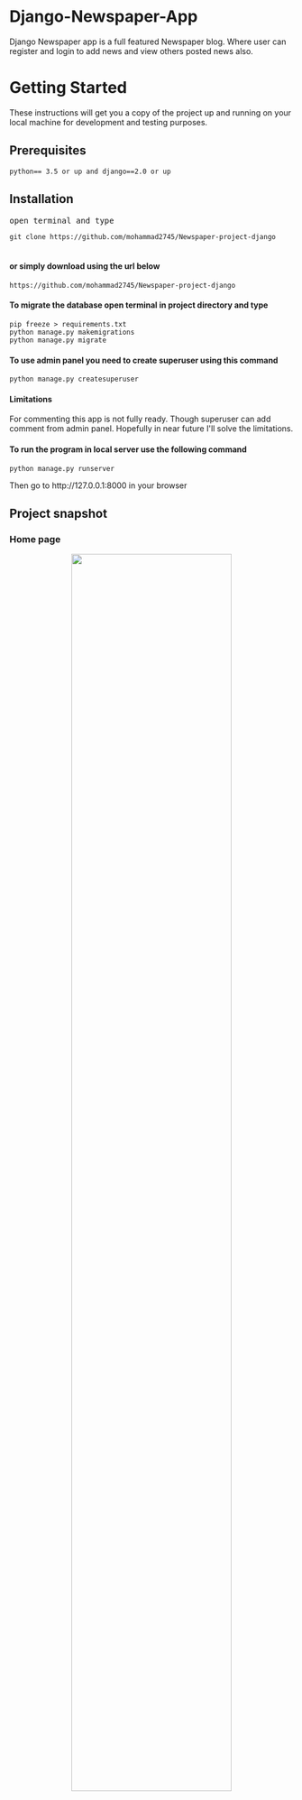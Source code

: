 # Django-Newspaper-App

Django Newspaper app is a full featured Newspaper blog. Where user can register and login to 
add news and view others posted news also.
<h1>Getting Started</h1>
<p>These instructions will get you a copy of the project up and running on your local machine for development and testing purposes.</p>

<h2>Prerequisites</h2>
<code>python== 3.5 or up and django==2.0 or up</code>

<h2>Installation</h2>
<pre>open terminal and type</pre>
<code>git clone https://github.com/mohammad2745/Newspaper-project-django</code><br><br>

<h4>or simply download using the url below</h4>
<code>https://github.com/mohammad2745/Newspaper-project-django</code><br>

<h4>To migrate the database open terminal in project directory and type</h4>
<code>pip freeze > requirements.txt</code><br>
<code>python manage.py makemigrations</code><br>
<code>python manage.py migrate</code>

<h4>To use admin panel you need to create superuser using this command </h4>
<code>python manage.py createsuperuser</code>

<h4>Limitations</h4>
<p>For commenting this app is not fully ready. Though superuser can add comment from admin panel. Hopefully in near future I'll solve the limitations.</p>
<h4> To run the program in local server use the following command </h4>
<code>python manage.py runserver</code>

<p>Then go to http://127.0.0.1:8000 in your browser</p>

<h2>Project snapshot</h2>
<h3>Home page</h3>
<div align="center">
    <img src="https://user-images.githubusercontent.com/42253273/124357309-aa67a600-dc3c-11eb-913a-9b05ddb5d989.PNG" width="75%"> 
</div>

<h3>Article-List page</h3>
<div align="center">
    <img src="https://user-images.githubusercontent.com/42253273/124357314-ac316980-dc3c-11eb-9895-0af069c04277.PNG" width="75%"> 
</div>

<h3>Article-New page</h3>
<div align="center">
    <img src="https://user-images.githubusercontent.com/42253273/124357315-acca0000-dc3c-11eb-8f04-19a997a807d3.PNG" width="75%"> 
</div>

<h3>Article-Edit page</h3>
<div align="center">
    <img src="https://user-images.githubusercontent.com/42253273/124357317-ad629680-dc3c-11eb-8efd-935631613663.PNG" width="75%"> 
</div>

<h3>Article-Delete page</h3>
<div align="center">
    <img src="https://user-images.githubusercontent.com/42253273/124357319-adfb2d00-dc3c-11eb-9b77-8874cb566a5d.PNG" width="75%"> 
</div>

<h3>Article-Detail page</h3>
<div align="center">
    <img src="https://user-images.githubusercontent.com/42253273/124357320-ae93c380-dc3c-11eb-9d81-e20ddfbfe8fa.PNG" width="75%"> 
</div>

<h3>Password Change page</h3>
<div align="center">
    <img src="https://user-images.githubusercontent.com/42253273/124357322-ae93c380-dc3c-11eb-93bb-432eccd36d3d.PNG" width="75%"> 
</div>

<h3>Login page</h3>
<div align="center">
    <img src="https://user-images.githubusercontent.com/42253273/124357324-af2c5a00-dc3c-11eb-81f2-391091932545.PNG" width="75%"> 
</div>

<h3>Sign Up page</h3>
<div align="center">
    <img src="https://user-images.githubusercontent.com/42253273/124357325-afc4f080-dc3c-11eb-8023-3aa7064dcaff.PNG" width="75%"> 
</div>

<h2>Author</h2>
<blockquote>
  Mohammad Bin Sultan<br>
  Email: mohammadfcc2745@gmail.com
</blockquote>

<div align="center">
    <h3>========Thank You !!!=========</h3>
</div>

<pre>Source: Django For Beginners By Willium S. Vincent</pre>

